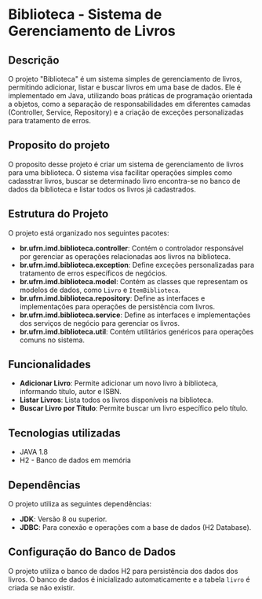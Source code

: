 
# Biblioteca - Sistema de Gerenciamento de Livros

## Descrição

O projeto "Biblioteca" é um sistema simples de gerenciamento de livros, permitindo adicionar, listar e buscar livros em uma base de dados. Ele é implementado em Java, utilizando boas práticas de programação orientada a objetos, como a separação de responsabilidades em diferentes camadas (Controller, Service, Repository) e a criação de exceções personalizadas para tratamento de erros.

## Proposito do projeto
O proposito desse projeto é criar um sistema de gerenciamento de livros para uma biblioteca. O sistema visa facilitar operações simples como cadasstrar livros, buscar se determinado livro encontra-se no banco de dados da biblioteca e listar todos os livros já cadastrados.

## Estrutura do Projeto

O projeto está organizado nos seguintes pacotes:

- **br.ufrn.imd.biblioteca.controller**: Contém o controlador responsável por gerenciar as operações relacionadas aos livros na biblioteca.
- **br.ufrn.imd.biblioteca.exception**: Define exceções personalizadas para tratamento de erros específicos de negócios.
- **br.ufrn.imd.biblioteca.model**: Contém as classes que representam os modelos de dados, como `Livro` e `ItemBiblioteca`.
- **br.ufrn.imd.biblioteca.repository**: Define as interfaces e implementações para operações de persistência com livros.
- **br.ufrn.imd.biblioteca.service**: Define as interfaces e implementações dos serviços de negócio para gerenciar os livros.
- **br.ufrn.imd.biblioteca.util**: Contém utilitários genéricos para operações comuns no sistema.

## Funcionalidades

- **Adicionar Livro**: Permite adicionar um novo livro à biblioteca, informando título, autor e ISBN.
- **Listar Livros**: Lista todos os livros disponíveis na biblioteca.
- **Buscar Livro por Título**: Permite buscar um livro específico pelo título.

## Tecnologias utilizadas

- JAVA 1.8
- H2 - Banco de dados em memória

## Dependências

O projeto utiliza as seguintes dependências:

- **JDK**: Versão 8 ou superior.
- **JDBC**: Para conexão e operações com a base de dados (H2 Database).

## Configuração do Banco de Dados

O projeto utiliza o banco de dados H2 para persistência dos dados dos livros. O banco de dados é inicializado automaticamente e a tabela `livro` é criada se não existir.



